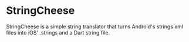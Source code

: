 # StringCheese

StringCheese is a simple string translator that turns Android's strings.xml files into iOS' .strings and a Dart string file.

